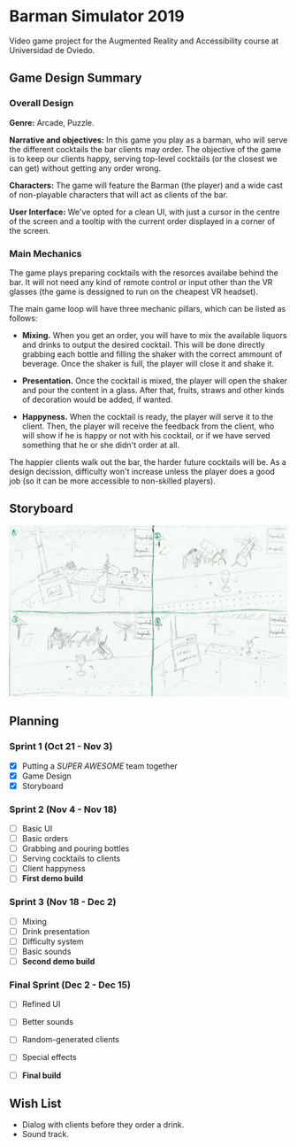 # Barman Simulator 2019
Video game project for the Augmented Reality and Accessibility course at Universidad de Oviedo.

## Game Design Summary

### Overall Design

**Genre:** Arcade, Puzzle.

**Narrative and objectives:** In this game you play as a barman, who will serve the different cocktails the bar clients may order. The objective of the game is to keep our clients happy, serving top-level cocktails (or the closest we can get) without getting any order wrong.

**Characters:** The game will feature the Barman (the player) and a wide cast of non-playable characters that will act as clients of the bar.

**User Interface:** We've opted for a clean UI, with just a cursor in the centre of the screen and a tooltip with the current order displayed in a corner of the screen.


### Main Mechanics

The game plays preparing cocktails with the resorces availabe behind the bar. It will not need any kind of remote control or input other than the VR glasses (the game is dessigned to run on the cheapest VR headset).

The main game loop will have three mechanic pillars, which can be listed as follows:

 - **Mixing.** When you get an order, you will have to mix the available liquors and drinks to output the desired cocktail. This will be done directly grabbing each bottle and filling the shaker with the correct ammount of beverage. Once the shaker is full, the player will close it and shake it.
 
 - **Presentation.** Once the cocktail is mixed, the player will open the shaker and pour the content in a glass. After that, fruits, straws and other kinds of decoration would be added, if wanted.
 
 - **Happyness.** When the cocktail is ready, the player will serve it to the client. Then, the player will receive the feedback from the client, who will show if he is happy or not with his cocktail, or if we have served something that he or she didn't order at all.
 
The happier clients walk out the bar, the harder future cocktails will be. As a design decission, difficulty won't increase unless the player does a good job (so it can be more accessible to non-skilled players).
 



## Storyboard
![Storyboard](/StoryBoard.jpg)


## Planning

### Sprint 1 (Oct 21 - Nov 3)

 - [x] Putting a _SUPER AWESOME_ team together
 - [x] Game Design
 - [x] Storyboard
 
### Sprint 2 (Nov 4 - Nov 18)

 - [ ] Basic UI
 - [ ] Basic orders
 - [ ] Grabbing and pouring bottles
 - [ ] Serving cocktails to clients
 - [ ] Client happyness
 - [ ] **First demo build**

### Sprint 3 (Nov 18 - Dec 2)

 - [ ] Mixing
 - [ ] Drink presentation
 - [ ] Difficulty system
 - [ ] Basic sounds
 - [ ] **Second demo build**

### Final Sprint (Dec 2 - Dec 15)

 - [ ] Refined UI
 - [ ] Better sounds
 - [ ] Random-generated clients
 - [ ] Special effects
 - [ ] **Final build**





## Wish List
  
  - Dialog with clients before they order a drink.
  - Sound track.
  
